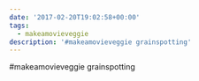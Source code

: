```yaml
---
date: '2017-02-20T19:02:58+00:00'
tags:
  - makeamovieveggie
description: '#makeamovieveggie grainspotting'
---
```

#makeamovieveggie grainspotting
